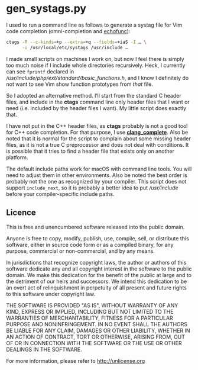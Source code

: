 # gen_systags.py

I used to run a command line as follows to generate a systag file for Vim code completion (omni-completion and [echofunc](https://github.com/mbbill/fencview)):

```bash
ctags -R --c-kinds=+p --extra=+q --fields=+iaS -I … \
      -o /usr/local/etc/systags /usr/include …
```

I made small scripts on machines I work on, but now I feel there is simply too much noise if I include whole directories recursively. Heck, I currently can see `fprintf` declared in */usr/include/php/ext/standard/basic_functions.h*, and I know I definitely do not want to see Vim show function prototypes from *that* file.

So I adopted an alternative method. I’ll start from the standard C header files, and include in the **ctags** command line only header files that I want or need (i.e. included by the header files I want). My little script does exactly that.

I have not put in the C++ header files, as **ctags** probably is not a good tool for C++ code completion. For that purpose, I use [**clang_complete**](https://github.com/Rip-Rip/clang_complete). Also be noted that it is normal for the script to complain about some missing header files, as it is not a true C preprocessor and does not deal with conditions. It is possible that it tries to find a header file that exists only on another platform.

The default include paths work for macOS with command line tools. You will need to adjust them in other environments. Also be noted the best order is probably not the one as recognized by your compiler. This script does not support `include_next`, so it is probably a better idea to put */usr/include* before your compiler-specific include paths.

## Licence

This is free and unencumbered software released into the public domain.

Anyone is free to copy, modify, publish, use, compile, sell, or distribute this software, either in source code form or as a compiled binary, for any purpose, commercial or non-commercial, and by any
means.

In jurisdictions that recognize copyright laws, the author or authors of this software dedicate any and all copyright interest in the software to the public domain. We make this dedication for the benefit
of the public at large and to the detriment of our heirs and successors. We intend this dedication to be an overt act of relinquishment in perpetuity of all present and future rights to this
software under copyright law.

THE SOFTWARE IS PROVIDED "AS IS", WITHOUT WARRANTY OF ANY KIND, EXPRESS OR IMPLIED, INCLUDING BUT NOT LIMITED TO THE WARRANTIES OF MERCHANTABILITY, FITNESS FOR A PARTICULAR PURPOSE AND NONINFRINGEMENT. IN NO EVENT SHALL THE AUTHORS BE LIABLE FOR ANY CLAIM, DAMAGES OR OTHER LIABILITY, WHETHER IN AN ACTION OF CONTRACT, TORT OR OTHERWISE, ARISING FROM, OUT OF OR IN CONNECTION WITH THE SOFTWARE OR THE USE OR OTHER DEALINGS IN THE SOFTWARE.

For more information, please refer to <http://unlicense.org>
